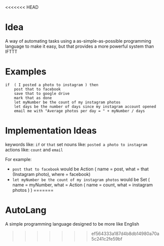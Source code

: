<<<<<<< HEAD
# Idea
A way of automating tasks using a as-simple-as-possible programming language to make it easy, but that provides a more powerful system than IFTTT

# Examples
```
if  ( I posted a photo to instagram ) then
    post that to facebook
    save that to google drive
    mark that as done
    let myNumber be the count of my instagram photos
    let days be the number of days since my instagram account opened
    email me with "Average photos per day = " + myNumber / days
``` 

# Implementation Ideas
keywords like: `if` or `that`
set nouns like: `posted a photo to instagram`
actions like: `count` and `email`

For example:
 * `post that to facebook` would be Action ( name = post, what = that (Instagram photo), where = facebook)
 * `let myNumber be the count of my instagram photos` would be Set ( name = myNumber, what = Action ( name = count, what = instagram photos ) )
=======
# AutoLang
A simple programming language designed to be more like English
>>>>>>> ef564333a187d4b8db14980a70a5c241c2fe59bf
